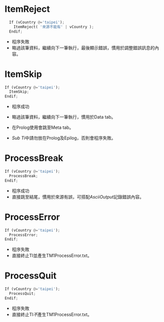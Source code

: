 # ItemReject

  ```python
    If (vCountry @='taipei');
      ItemReject( '來源不能有' | vCountry );
    Endif;
  ```
  * 程序失敗
  * 略過該筆資料，繼續向下一筆執行，最後顯示錯誤，慣用於調整錯誤訊息的內容。
  
  
# ItemSkip

  ```python
  If (vCountry @='taipei');
    ItemSkip;
  Endif;
  ```
  * 程序成功
  * 略過該筆資料，繼續向下一筆執行，慣用於Data tab。
  * 在Prolog使用會跳至Meta tab。
  
  * *Sub Ti*中請勿放在Prolog及Epilog，否則會程序失敗。
  
# ProcessBreak

  ```python
  If (vCountry @='taipei');
    ProcessBreak;
  Endif;
  ```
  * 程序成功
  * 直接跳至結尾，慣用於來源有誤，可搭配*AsciiOutput*記錄錯誤內容。  
  
  
# ProcessError

  ```python
  If (vCountry @='taipei');
    ProcessError;
  Endif;
  ```
  * 程序失敗
  * 直接終止TI並產生TM1ProcessError.txt。 
  
  
# ProcessQuit

  ```python
  If (vCountry @='taipei');
    ProcessQuit;
  Endif;
  ```
  * 程序失敗
  * 直接終止TI*不*產生TM1ProcessError.txt。 
